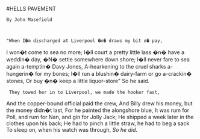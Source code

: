 
#HELLS PAVEMENT

    By John Masefield



    "When I�m discharged at Liverpool �n� draws my bit o� pay,
I won�t come to sea no more;
I�ll court a pretty little lass �n� have a weddin� day,
�N� settle somewhere down shore;
I�ll never fare to sea again a-temptin� Davy Jones,
A-hearkening to the cruel sharks a-hungerin� for my bones;
I�ll run a blushin� dairy-farm or go a-crackin� stones,
Or buy �n� keep a little liquor-store"
So he said.

     They towed her in to Liverpool, we made the hooker fast,
And the copper-bound official paid the crew,
And Billy drew his money, but the money didn�t last,
For he painted the alongshore blue,
It was rum for Poll, and rum for Nan, and gin for Jolly Jack;
He shipped a week later in the clothes upon his back;
He had to pinch a little straw, he had to beg a sack
To sleep on, when his watch was through,
_So he did_.

